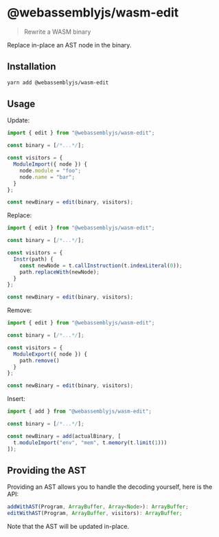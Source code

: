 # @webassemblyjs/wasm-edit

> Rewrite a WASM binary

Replace in-place an AST node in the binary.

## Installation

```bash
yarn add @webassemblyjs/wasm-edit
```

## Usage

Update:

```javascript
import { edit } from "@webassemblyjs/wasm-edit";

const binary = [/*...*/];

const visitors = {
  ModuleImport({ node }) {
    node.module = "foo";
    node.name = "bar";
  }
};

const newBinary = edit(binary, visitors);
```

Replace:

```javascript
import { edit } from "@webassemblyjs/wasm-edit";

const binary = [/*...*/];

const visitors = {
  Instr(path) {
    const newNode = t.callInstruction(t.indexLiteral(0));
    path.replaceWith(newNode);
  }
};

const newBinary = edit(binary, visitors);
```

Remove:

```javascript
import { edit } from "@webassemblyjs/wasm-edit";

const binary = [/*...*/];

const visitors = {
  ModuleExport({ node }) {
    path.remove()
  }
};

const newBinary = edit(binary, visitors);
```

Insert:

```javascript
import { add } from "@webassemblyjs/wasm-edit";

const binary = [/*...*/];

const newBinary = add(actualBinary, [
  t.moduleImport("env", "mem", t.memory(t.limit(1)))
]);
```

## Providing the AST

Providing an AST allows you to handle the decoding yourself, here is the API:

```javascript
addWithAST(Program, ArrayBuffer, Array<Node>): ArrayBuffer;
editWithAST(Program, ArrayBuffer, visitors): ArrayBuffer;
```

Note that the AST will be updated in-place.

